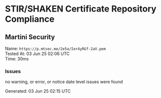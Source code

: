 # STIR/SHAKEN Certificate Repository Compliance

## Martini Security

Name: `https://p.mtsec.me/2e5a/Ier4yRGf-2aV.pem`\
Tested At: 03 Jun 25 02:06 UTC\
Time: 30ms

### Issues

no warning, or error, or notice date level issues were found

Generated: 03 Jun 25 02:15 UTC